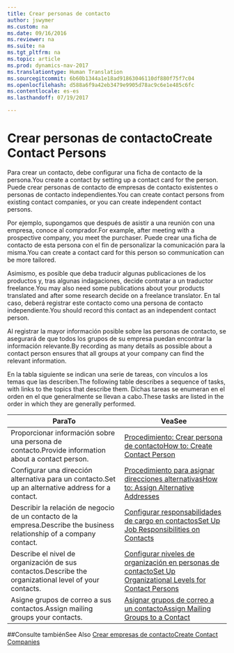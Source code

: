 ```yaml
---
title: Crear personas de contacto
author: jswymer
ms.custom: na
ms.date: 09/16/2016
ms.reviewer: na
ms.suite: na
ms.tgt_pltfrm: na
ms.topic: article
ms.prod: dynamics-nav-2017
ms.translationtype: Human Translation
ms.sourcegitcommit: 6b60b1344a1e18ad91863046110df880f75f7c04
ms.openlocfilehash: d588a6f9a42eb3479e9905d78ac9c6e1e485c6fc
ms.contentlocale: es-es
ms.lasthandoff: 07/19/2017

---
```

# <a name="create-contact-persons"></a><span data-ttu-id="7b413-102">Crear personas de contacto</span><span class="sxs-lookup"><span data-stu-id="7b413-102">Create Contact Persons</span></span>
<span data-ttu-id="7b413-103">Para crear un contacto, debe configurar una ficha de contacto de la persona.</span><span class="sxs-lookup"><span data-stu-id="7b413-103">You create a contact by setting up a contact card for the person.</span></span> <span data-ttu-id="7b413-104">Puede crear personas de contacto de empresas de contacto existentes o personas de contacto independientes.</span><span class="sxs-lookup"><span data-stu-id="7b413-104">You can create contact persons from existing contact companies, or you can create independent contact persons.</span></span>

<span data-ttu-id="7b413-105">Por ejemplo, supongamos que después de asistir a una reunión con una empresa, conoce al comprador.</span><span class="sxs-lookup"><span data-stu-id="7b413-105">For example, after meeting with a prospective company, you meet the purchaser.</span></span> <span data-ttu-id="7b413-106">Puede crear una ficha de contacto de esta persona con el fin de personalizar la comunicación para la misma.</span><span class="sxs-lookup"><span data-stu-id="7b413-106">You can create a contact card for this person so communication can be more tailored.</span></span>

<span data-ttu-id="7b413-107">Asimismo, es posible que deba traducir algunas publicaciones de los productos y, tras algunas indagaciones, decide contratar a un traductor freelance.</span><span class="sxs-lookup"><span data-stu-id="7b413-107">You may also need some publications about your products translated and after some research decide on a freelance translator.</span></span> <span data-ttu-id="7b413-108">En tal caso, deberá registrar este contacto como una persona de contacto independiente.</span><span class="sxs-lookup"><span data-stu-id="7b413-108">You should record this contact as an independent contact person.</span></span>

<span data-ttu-id="7b413-109">Al registrar la mayor información posible sobre las personas de contacto, se asegurará de que todos los grupos de su empresa puedan encontrar la información relevante.</span><span class="sxs-lookup"><span data-stu-id="7b413-109">By recording as many details as possible about a contact person ensures that all groups at your company can find the relevant information.</span></span>

<span data-ttu-id="7b413-110">En la tabla siguiente se indican una serie de tareas, con vínculos a los temas que las describen.</span><span class="sxs-lookup"><span data-stu-id="7b413-110">The following table describes a sequence of tasks, with links to the topics that describe them.</span></span> <span data-ttu-id="7b413-111">Dichas tareas se enumeran en el orden en el que generalmente se llevan a cabo.</span><span class="sxs-lookup"><span data-stu-id="7b413-111">These tasks are listed in the order in which they are generally performed.</span></span>

|<span data-ttu-id="7b413-112">Para</span><span class="sxs-lookup"><span data-stu-id="7b413-112">To</span></span> |<span data-ttu-id="7b413-113">Vea</span><span class="sxs-lookup"><span data-stu-id="7b413-113">See</span></span> |
|---|----|
|<span data-ttu-id="7b413-114">Proporcionar información sobre una persona de contacto.</span><span class="sxs-lookup"><span data-stu-id="7b413-114">Provide information about a contact person.</span></span>|[<span data-ttu-id="7b413-115">Procedimiento: Crear persona de contacto</span><span class="sxs-lookup"><span data-stu-id="7b413-115">How to: Create Contact Person</span></span>](marketing-how-create-contact-persons.md)|
|<span data-ttu-id="7b413-116">Configurar una dirección alternativa para un contacto.</span><span class="sxs-lookup"><span data-stu-id="7b413-116">Set up an alternative address for a contact.</span></span>|[<span data-ttu-id="7b413-117">Procedimiento para asignar direcciones alternativas</span><span class="sxs-lookup"><span data-stu-id="7b413-117">How to: Assign Alternative Addresses</span></span>](marketing-how-assign-alternative-address.md)|
|<span data-ttu-id="7b413-118">Describir la relación de negocio de un contacto de la empresa.</span><span class="sxs-lookup"><span data-stu-id="7b413-118">Describe the business relationship of a company contact.</span></span>|[<span data-ttu-id="7b413-119">Configurar responsabilidades de cargo en contactos</span><span class="sxs-lookup"><span data-stu-id="7b413-119">Set Up Job Responsibilities on Contacts</span></span>](marketing-job-responsibilities.md)|
|<span data-ttu-id="7b413-120">Describe el nivel de organización de sus contactos.</span><span class="sxs-lookup"><span data-stu-id="7b413-120">Describe the organizational level of your contacts.</span></span>|[<span data-ttu-id="7b413-121">Configurar niveles de organización en personas de contacto</span><span class="sxs-lookup"><span data-stu-id="7b413-121">Set Up Organizational Levels for Contact Persons</span></span>](marketing-organizational-levels.md)|
|<span data-ttu-id="7b413-122">Asigne grupos de correo a sus contactos.</span><span class="sxs-lookup"><span data-stu-id="7b413-122">Assign mailing groups your contacts.</span></span>|[<span data-ttu-id="7b413-123">Asignar grupos de correo a un contacto</span><span class="sxs-lookup"><span data-stu-id="7b413-123">Assign Mailing Groups to a Contact</span></span>](marketing-mailing-groups.md#assign-mailing-groups-to-a-contact)|

##<a name="see-also"></a><span data-ttu-id="7b413-124">Consulte también</span><span class="sxs-lookup"><span data-stu-id="7b413-124">See Also</span></span>
[<span data-ttu-id="7b413-125">Crear empresas de contacto</span><span class="sxs-lookup"><span data-stu-id="7b413-125">Create Contact Companies</span></span>](marketing-create-contact-companies.md)

